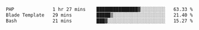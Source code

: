 <!--START_SECTION:waka-->

```txt
PHP              1 hr 27 mins    ███████████████▓░░░░░░░░░   63.33 %
Blade Template   29 mins         █████▒░░░░░░░░░░░░░░░░░░░   21.40 %
Bash             21 mins         ███▓░░░░░░░░░░░░░░░░░░░░░   15.27 %
```

<!--END_SECTION:waka-->
